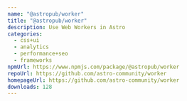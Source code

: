 ```yaml
---
name: "@astropub/worker"
title: "@astropub/worker"
description: Use Web Workers in Astro
categories:
  - css+ui
  - analytics
  - performance+seo
  - frameworks
npmUrl: https://www.npmjs.com/package/@astropub/worker
repoUrl: https://github.com/astro-community/worker
homepageUrl: https://github.com/astro-community/worker
downloads: 128
---
```


